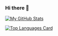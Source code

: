 ### Hi there 👋

[![My GitHub Stats](https://github-readme-stats.vercel.app/api/?username=DezlLab&count_private=true&theme=tokyonight&showicons=true)]()

[![Top Languages Card](https://github-readme-stats.vercel.app/api/top-langs/?username=178inaba&layout=compact&theme=github_dark)](https://github.com/anuraghazra/github-readme-stats#top-languages-card)

<!--
**DezlLab/DezlLab** is a ✨ _special_ ✨ repository because its `README.md` (this file) appears on your GitHub profile.

Here are some ideas to get you started:

- 🔭 I’m currently working on ...
- 🌱 I’m currently learning ...
- 👯 I’m looking to collaborate on ...
- 🤔 I’m looking for help with ...
- 💬 Ask me about ...
- 📫 How to reach me: ...
- 😄 Pronouns: ...
- ⚡ Fun fact: ...
-->
